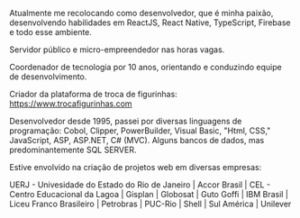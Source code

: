 Atualmente me recolocando como desenvolvedor, que é minha paixão, desenvolvendo habilidades em ReactJS, React Native, TypeScript, Firebase e todo esse ambiente.

Servidor público e micro-empreendedor nas horas vagas.

Coordenador de tecnologia por 10 anos, orientando e conduzindo equipe de desenvolvimento.

Criador da plataforma de troca de figurinhas: https://www.trocafigurinhas.com

Desenvolvedor desde 1995, passei por diversas linguagens de programação: Cobol, Clipper, PowerBuilder, Visual Basic, "Html, CSS," JavaScript, ASP, ASP.NET, C# (MVC). Alguns bancos de dados, mas predominantemente SQL SERVER. 

Estive envolvido na criação de projetos web em diversas empresas:

UERJ - Univesidade do Estado do Rio de Janeiro | Accor Brasil | CEL - Centro Educacional da Lagoa | Gisplan | Globosat | Guto Goffi | IBM Brasil | Liceu Franco Brasileiro | Petrobras | PUC-Rio | Shell | Sul América | Unilever  


